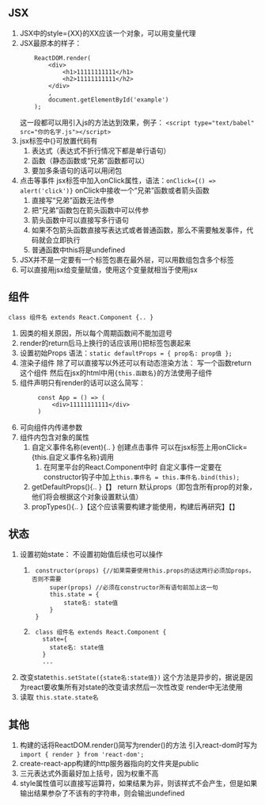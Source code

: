 ## JSX
1. JSX中的style={XX}的XX应该一个对象，可以用变量代理
1. JSX最原本的样子：
    ```
        ReactDOM.render(
            <div>
                <h1>11111111111</h1>
                <h2>11111111111</h2>
            </div>
            ,
            document.getElementById('example')
        );
	```
   这一段都可以用引入js的方法达到效果，例子：
   `<script type="text/babel" src="你的名字.js"></script>`
1. jsx标签中{}可放置代码有
    1. 表达式（表达式不折行情况下都是单行语句）
    1. 函数（静态函数或“兄弟”函数都可以）
    1. 要加多条语句的话可以用闭包
1. 点击等事件
   jsx标签中加入onClick属性，语法：`
    onClick={() => alert('click')}
   `
   onClick中接收一个“兄弟”函数或者箭头函数
   1. 直接写“兄弟”函数无法传参
   1. 把“兄弟”函数包在箭头函数中可以传参
   1. 箭头函数中可以直接写多行语句
   1. 如果不包箭头函数直接写表达式或者普通函数，那么不需要触发事件，代码就会立即执行
   1. 普通函数中this将是undefined
1. JSX并不是一定要有一个标签包裹在最外层，可以用数组包含多个标签
1. 可以直接用jsx给变量赋值，使用这个变量就相当于使用jsx


## 组件
`class 组件名 extends React.Component {.. }`
1. 因类的相关原因，所以每个周期函数间不能加逗号
1. render的return后马上换行的话应该用()把标签包裹起来 
1. 设置初始Props
   语法：`
    static defaultProps = {
        prop名: prop值
    };
`
1. 渲染子组件
   除了可以直接写以外还可以有动态渲染方法：
   写一个函数return这个组件
   然后在jsx的html中用`{this.函数名}`的方法使用子组件
1. 组件声明只有render的话可以这么简写：     
   ```      
        const App = () => (
            <div>11111111111</div>
        )
   ```
1. 可向组件内传递参数    
1. 组件内包含对象的属性
	1. 自定义事件名称(event){.. }
	   创建点击事件
	   可以在jsx标签上用onClick={this.自定义事件名称}调用
	    1. 在阿里平台的React.Component中时
	       自定义事件一定要在constructor钩子中加上`
	        this.事件名 = this.事件名.bind(this);
	       `
	1. getDefaultProps(){.. }【】
	   return 默认props（即包含所有prop的对象，他们将会根据这个对象设置默认值）
	1. propTypes(){.. }【这个应该需要构建才能使用，构建后再研究】【】
	
	
## 状态
1. 设置初始state：
   不设置初始值后续也可以操作
    1. ```
        constructor(props) {//如果需要使用this.props的话这两行必须加props，否则不需要
            super(props) //必须在constructor所有语句前加上这一句
            this.state = { 
                state名: state值
            } 
        }
    1. ```
        class 组件名 extends React.Component {
          state={
            state名: state值
          }
          ...
1. 改变state`this.setState({state名:state值})`
   这个方法是异步的，据说是因为react要收集所有对state的改变请求然后一次性改变
   render中无法使用
1. 读取 `this.state.state名`


## 其他
1. 构建的话将ReactDOM.render()简写为render()的方法
   引入react-dom时写为`
   import { render } from 'react-dom';
   `
1. create-react-app构建的http服务器指向的文件夹是public
1. 三元表达式外面最好加上括号，因为权重不高
1. style属性值可以直接写运算符，如果结果为非，则该样式不会产生，但是如果输出结果参杂了不该有的字符串，则会输出undefined
